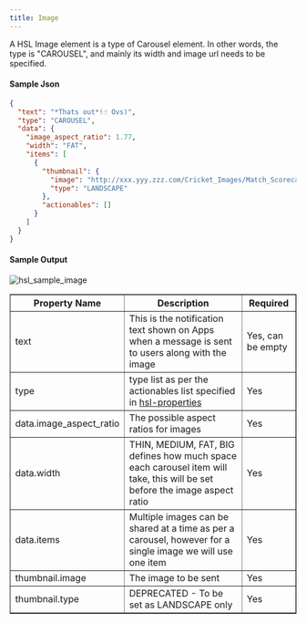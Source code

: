 ```yaml
---
title: Image
---
```


A HSL Image element is a type of Carousel element. In other words, the type is "CAROUSEL", and mainly its
width and image url needs to be specified.

#### Sample Json

```json
{
  "text": "*Thats out*!☝️ Ovs)",
  "type": "CAROUSEL",
  "data": {
    "image_aspect_ratio": 1.77,
    "width": "FAT",
    "items": [
      {
        "thumbnail": {
          "image": "http://xxx.yyy.zzz.com/Cricket_Images/Match_Scorecard/Innings_Score_Batting_1_186013_2_1523197798.png",
          "type": "LANDSCAPE"
        },
        "actionables": []
      }
    ]
  }
}
```

#### Sample Output

![hsl_sample_image](assets/hsl_sample_image.png)

<table border="1" class="docutils">
   <thead>
      <tr>
         <th>Property Name</th>
         <th>Description</th>
         <th>Required</th>
      </tr>
   </thead>
   <tbody>
      <tr>
         <td>text</td>
         <td>This is the notification text shown on Apps when a message is sent to users along with the image</td>
         <td>Yes, can be empty</td>
      </tr>
      <tr>
         <td>type</td>
         <td>type list as per the actionables list specified in <a href='https://docs.haptik.ai/hsl/hsl-properties'>hsl-properties</a></td>
         <td>Yes</td>
      </tr>
      <tr>
         <td>data.image_aspect_ratio</td>
         <td>The possible aspect ratios for images</td>
         <td>Yes</td>
      </tr>
      <tr>
         <td>data.width</td>
         <td>THIN, MEDIUM, FAT, BIG defines how much space each carousel item will take, this will be set before the image aspect ratio</td>
         <td>Yes</td>
      </tr>
      <tr>
         <td>data.items</td>
         <td>Multiple images can be shared at a time as per a carousel, however for a single image we will use one item</td>
         <td>Yes</td>
      </tr>
      <tr>
         <td>thumbnail.image</td>
         <td>The image to be sent</td>
         <td>Yes</td>
      </tr>
      <tr>
         <td>thumbnail.type</td>
         <td>DEPRECATED - To be set as LANDSCAPE only</td>
         <td>Yes</td>
      </tr>
   </tbody>
</table>

